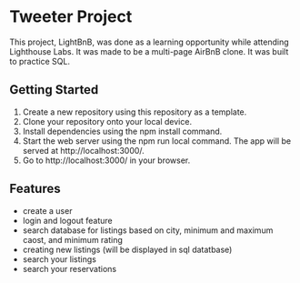 # Tweeter Project
  This project, LightBnB, was done as a learning opportunity while attending Lighthouse Labs. It was made to be a multi-page AirBnB clone. It was built to practice SQL.

## Getting Started
1. Create a new repository using this repository as a template.
2. Clone your repository onto your local device.
3. Install dependencies using the npm install command.
4. Start the web server using the npm run local command. The app will be served at http://localhost:3000/.
5.  Go to http://localhost:3000/ in your browser.

## Features
- create a user
- login and logout feature
- search database for listings based on city, minimum and maximum caost, and minimum rating
- creating new listings (will be displayed in sql datatbase)
- search your listings
- search your reservations


